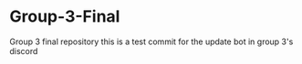 # Group-3-Final
Group 3 final repository
this is a test commit for the update bot in group 3's discord


